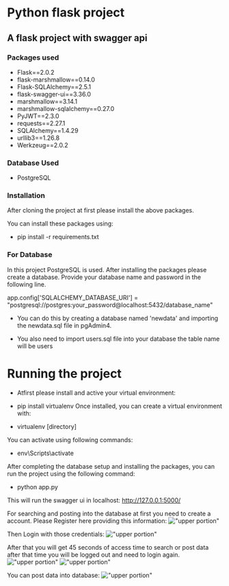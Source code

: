 # Python flask project

## A flask project with swagger api

### Packages used

- Flask==2.0.2
- flask-marshmallow==0.14.0
- Flask-SQLAlchemy==2.5.1
- flask-swagger-ui==3.36.0
- marshmallow==3.14.1
- marshmallow-sqlalchemy==0.27.0
- PyJWT==2.3.0
- requests==2.27.1
- SQLAlchemy==1.4.29
- urllib3==1.26.8
- Werkzeug==2.0.2

### Database Used

- PostgreSQL

### Installation

After cloning the project at first please install the above packages.

You can install these packages using:

- pip install -r requirements.txt

### For Database

In this project PostgreSQL is used.
After installing the packages please create a database. Provide your database name and password in the following line.

app.config['SQLALCHEMY_DATABASE_URI'] = "postgresql://postgres:your_password@localhost:5432/database_name"

- You can do this by creating a database named 'newdata' and importing the newdata.sql file in pgAdmin4.

* You also need to import users.sql file into your database the table name will be users

# Running the project

- Atfirst please install and active your virtual environment:
- pip install virtualenv
  Once installed, you can create a virtual environment with:

- virtualenv [directory]

You can activate using following commands:

- env\Scripts\activate

After completing the database setup and installing the packages, you can run the project using the following command:

- python app.py

This will run the swagger ui in localhost: http://127.0.0.1:5000/

For searching and posting into the database at first you need to create a account.
Please Register here providing this information:
!["upper portion"](https://i.ibb.co/1JC6RsZ/register1.jpg)

Then Login with those credentials:
!["upper portion"](https://i.ibb.co/fphXk2M/login1.jpg)

After that you will get 45 seconds of access time to search or post data after that time you will be logged out and need to login again.
!["upper portion"](https://i.ibb.co/qgtDP8g/search1.jpg)
!["upper portion"](https://i.ibb.co/r4cD4Lk/search2.jpg)

You can post data into database:
!["upper portion"](https://i.ibb.co/gyp5nG2/addd.jpg)
